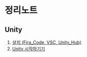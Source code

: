 <!--
## Hi there 👋

**taeu98/taeu98** is a ✨ _special_ ✨ repository because its `README.md` (this file) appears on your GitHub profile.

Here are some ideas to get you started:

- 🔭 I’m currently working on ...
- 🌱 I’m currently learning ...
- 👯 I’m looking to collaborate on ...
- 🤔 I’m looking for help with ...
- 💬 Ask me about ...
- 📫 How to reach me: ...
- 😄 Pronouns: ...
- ⚡ Fun fact: ...
-->

# 정리노트
## Unity
1. [설치 (Fira_Code, VSC, Unity_Hub)](./posts/Unity/01_시작하기/01_설치.md)
2. [Unity 시작하기기](./posts/Unity/01_시작하기/02_Unity_시작하기.md)
